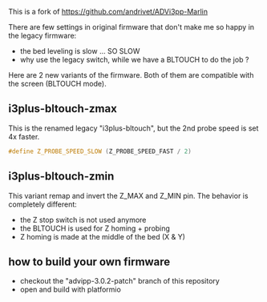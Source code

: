 This is a fork of https://github.com/andrivet/ADVi3pp-Marlin

There are few settings in original firmware that don't make me so happy in the legacy firmware:

* the bed leveling is slow ... SO SLOW
* why use the legacy switch, while we have a BLTOUCH to do the job ?

Here are 2 new variants of the firmware. Both of them are compatible with the screen (BLTOUCH mode).

## i3plus-bltouch-zmax

This is the renamed legacy "i3plus-bltouch", but the 2nd probe speed is set 4x faster.

```c++
#define Z_PROBE_SPEED_SLOW (Z_PROBE_SPEED_FAST / 2)
```

## i3plus-bltouch-zmin

This variant remap and invert the Z_MAX and Z_MIN pin. The behavior is completely different:

* the Z stop switch is not used anymore
* the BLTOUCH is used for Z homing + probing
* Z homing is made at the middle of the bed (X & Y)

## how to build your own firmware

* checkout the "advipp-3.0.2-patch" branch of this repository
* open and build with platformio